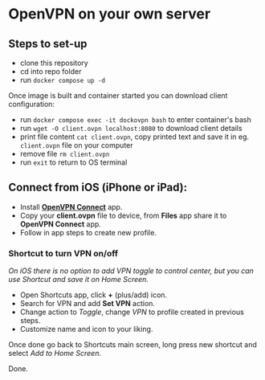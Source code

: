 # OpenVPN on your own server

## Steps to set-up
- clone this repository
- cd into repo folder
- run `docker compose up -d`

Once image is built and container started you can download client configuration:
- run `docker compose exec -it dockovpn bash` to enter container's bash
- run `wget -O client.ovpn localhost:8080` to download client details
- print file content `cat client.ovpn`, copy printed text and save it in eg. `client.ovpn` file on your computer
- remove file `rm client.ovpn`
- run `exit` to return to OS terminal

## Connect from iOS (iPhone or iPad):

- Install **[OpenVPN Connect](https://apps.apple.com/pl/app/openvpn-connect-openvpn-app/id590379981)** app.
- Copy your **client.ovpn** file to device, from **Files** app share it to **OpenVPN Connect** app.
- Follow in app steps to create new profile.


### Shortcut to turn VPN on/off
*On iOS there is no option to add VPN toggle to control center, but you can use Shortcut and save it on Home Screen.*

- Open Shortcuts app, click **+** (plus/add) icon.
- Search for VPN and add **Set VPN** action.
- Change action to *Toggle*, change *VPN* to profile created in previous steps.
- Customize name and icon to your liking.

Once done go back to Shortcuts main screen, long press new shortcut and select *Add to Home Screen*.

Done.
